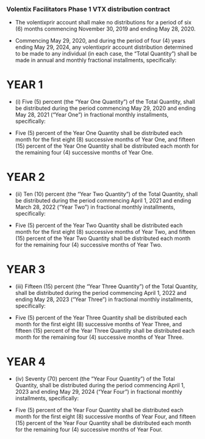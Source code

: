 ### Volentix Facilitators Phase 1 VTX distribution contract

* The volentixprir account shall make no distributions for a period of six (6) months commencing November 30, 2019 and ending May 28, 2020. 

* Commencing May 29, 2020, and during the period of four (4) years ending May 29, 2024, any volentixprir account distribution determined to be made to any individual (in each case, the “Total Quantity”) shall be made in annual and monthly fractional installments, specifically:

# YEAR 1
* (i) Five (5) percent (the “Year One Quantity”) of the Total Quantity, shall be distributed during the period commencing May 29, 2020 and ending May 28, 2021 (“Year One”) in fractional monthly installments, specifically:

* Five (5) percent of the Year One Quantity shall be distributed each  month for the first eight (8) successive months of Year One, and fifteen (15) percent of the Year One Quantity shall be distributed each  month for the remaining four (4) successive months of Year One.


# YEAR 2
* (ii) Ten (10) percent (the “Year Two Quantity”) of the Total Quantity, shall be distributed during the period commencing April 1, 2021 and ending March 28, 2022 (“Year Two”) in fractional monthly installments, specifically:

* Five (5) percent of the Year Two Quantity shall be distributed each  month for the first eight (8) successive months of Year Two, and fifteen (15) percent of the Year Two Quantity shall be distributed each  month for the remaining four (4) successive months of Year Two.

# YEAR 3
* (iii) Fifteen (15) percent (the “Year Three Quantity”) of the Total Quantity, shall be distributed during the period commencing April 1, 2022 and ending May 28, 2023 (“Year Three”) in fractional monthly installments, specifically:

* Five (5) percent of the Year Three Quantity shall be distributed each  month for the first eight (8) successive months of Year Three, and fifteen (15) percent of the Year Three Quantity shall be distributed each  month for the remaining four (4) successive months of Year Three.

# YEAR 4
* (iv) Seventy (70) percent (the “Year Four Quantity”) of the Total Quantity, shall be distributed during the period commencing April 1, 2023 and ending May 29, 2024 (“Year Four”) in fractional monthly installments, specifically:

* Five (5) percent of the Year Four Quantity shall be distributed each  month for the first eight (8) successive months of Year Four, and fifteen (15) percent of the Year Four Quantity shall be distributed each  month for the remaining four (4) successive months of Year Four.

